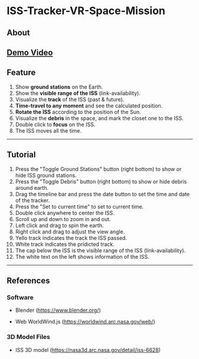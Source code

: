 
# ISS-Tracker-VR-Space-Mission


## About
[Demo Video](https://youtu.be/0D1VhB8i6h4?si=Q9oxMyPKUCqHy8fe)
---

## Feature
1.  Show **ground stations** on the Earth.
2.  Show the **visible range of the ISS** (link-availability).
3.  Visualize the **track** of the ISS (past & future).
4.  **Time-travel to any moment** and see the calculated position.
5.  **Rotate the ISS** according to the position of the Sun.
6.  Visualize the **debris** in the space, and mark the closet one to the ISS.
7.  Double click to **focus** on the ISS.
8.  The ISS moves all the time.


---

## Tutorial
1.  Press the "Toggle Ground Stations" button (right bottom) to show or hide ISS ground stations. 
2.  Press the "Toggle Debris" button (right bottom) to show or hide debris around earth.
3.  Drag the timeline bar and press the date button to set the time and date of the tracker.
4.  Press the "Set to current time" to set to current time.
5.  Double click anywhere to center the ISS.
6.  Scroll up and down to zoom in and out.
7.  Left click and drag to spin the earth.
8.  Right click and drag to adjust the view angle.
9.  Yello track indicates the track the ISS passed.
10. White track indicates the pridicted track.
11. The cap below the ISS is the visible range of the ISS (link-availability).
12. The white text on the left shows information of the ISS.

---

## References
### Software

- Blender (https://www.blender.org/)

- Web WorldWind.js (https://worldwind.arc.nasa.gov/web/)

### 3D Model Files

- ISS 3D model (https://nasa3d.arc.nasa.gov/detail/iss-6628)
